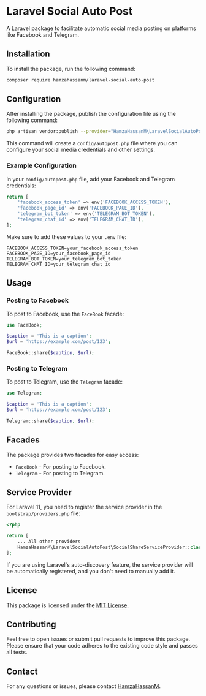 # Laravel Social Auto Post

A Laravel package to facilitate automatic social media posting on platforms like Facebook and Telegram.

## Installation

To install the package, run the following command:

```bash
composer require hamzahassanm/laravel-social-auto-post
```

## Configuration

After installing the package, publish the configuration file using the following command:

```bash
php artisan vendor:publish --provider="HamzaHassanM\LaravelSocialAutoPost\SocialShareServiceProvider" --tag=autopost
```

This command will create a `config/autopost.php` file where you can configure your social media credentials and other settings.

### Example Configuration

In your `config/autopost.php` file, add your Facebook and Telegram credentials:

```php
return [
    'facebook_access_token' => env('FACEBOOK_ACCESS_TOKEN'),
    'facebook_page_id' => env('FACEBOOK_PAGE_ID'),
    'telegram_bot_token' => env('TELEGRAM_BOT_TOKEN'),
    'telegram_chat_id' => env('TELEGRAM_CHAT_ID'),
];
```

Make sure to add these values to your `.env` file:

```
FACEBOOK_ACCESS_TOKEN=your_facebook_access_token
FACEBOOK_PAGE_ID=your_facebook_page_id
TELEGRAM_BOT_TOKEN=your_telegram_bot_token
TELEGRAM_CHAT_ID=your_telegram_chat_id
```

## Usage

### Posting to Facebook

To post to Facebook, use the `FaceBook` facade:

```php
use FaceBook;

$caption = 'This is a caption';
$url = 'https://example.com/post/123';

FaceBook::share($caption, $url);
```

### Posting to Telegram

To post to Telegram, use the `Telegram` facade:

```php
use Telegram;

$caption = 'This is a caption';
$url = 'https://example.com/post/123';

Telegram::share($caption, $url);
```

## Facades

The package provides two facades for easy access:

- `FaceBook` - For posting to Facebook.
- `Telegram` - For posting to Telegram.

## Service Provider

For Laravel 11, you need to register the service provider in the `bootstrap/providers.php` file:

```php
<?php

return [
    ... All other providers
    HamzaHassanM\LaravelSocialAutoPost\SocialShareServiceProvider::class,
];
```

If you are using Laravel's auto-discovery feature, the service provider will be automatically registered, and you don't need to manually add it.

## License

This package is licensed under the [MIT License](LICENSE).

## Contributing

Feel free to open issues or submit pull requests to improve this package. Please ensure that your code adheres to the existing code style and passes all tests.

## Contact

For any questions or issues, please contact [HamzaHassanM](mailto:hamza.hassan.dev@gmail.com).
